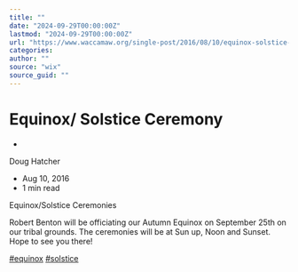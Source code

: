 ```yaml
---
title: ""
date: "2024-09-29T00:00:00Z"
lastmod: "2024-09-29T00:00:00Z"
url: "https://www.waccamaw.org/single-post/2016/08/10/equinox-solstice-ceremony"
categories:
author: ""
source: "wix"
source_guid: ""
---
```


# Equinox/ Solstice Ceremony

-

Doug Hatcher
- Aug 10, 2016
- 1 min read

Equinox/Solstice Ceremonies

Robert Benton will be officiating our Autumn Equinox on September 25th on our tribal grounds.  The ceremonies will be at Sun up, Noon and Sunset.  Hope to see you there!

[#equinox](https://www.waccamaw.org/updates/hashtags/equinox) [#solstice](https://www.waccamaw.org/updates/hashtags/solstice)

